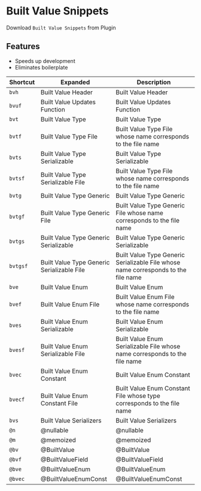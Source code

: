 # Built Value Snippets

Download `Built Value Snippets` from Plugin

## Features
- Speeds up development
- Eliminates boilerplate

| Shortcut   | Expanded                 | Description                                                                                                                                                                             |
| ---------- | ------------------------ | --------------------------------------------------------------------------------------------------------------------------------------------------------------------------------------- |
| `bvh`    | Built Value Header        | Built Value Header
| `bvuf`    | Built Value Updates Function        | Built Value Updates Function
| `bvt`    | Built Value Type         | Built Value Type                                                                                                                                                             |
| `bvtf`    | Built Value Type File          | Built Value Type File whose name corresponds to the file name                                                                                                                           |
| `bvts`      | Built Value Type Serializable             | Built Value Type Serializable                                                                                                                   |
| `bvtsf`     | Built Value Type Serializable File                | Built Value Type File whose name corresponds to the file name                                                   |
| `bvtg`      | Built Value Type Generic                  | Built Value Type Generic
| `bvtgf`      | Built Value Type Generic File                 | Built Value Type Generic File whose name corresponds to the file name
| `bvtgs`      | Built Value Type Generic Serializable                 | Built Value Type Generic Serializable
| `bvtgsf`      | Built Value Type Generic Serializable File                 | Built Value Type Generic Serializable File whose name corresponds to the file name
| `bve`      | Built Value Enum                  | Built Value Enum
| `bvef`      | Built Value Enum File                 | Built Value Enum File whose name corresponds to the file name
| `bves`      | Built Value Enum Serializable                | Built Value Enum Serializable
| `bvesf`      | Built Value Enum Serializable File                 | Built Value Enum Serializable File whose name corresponds to the file name
| `bvec`      | Built Value Enum Constant                 | Built Value Enum Constant
| `bvecf`      | Built Value Enum Constant File                 | Built Value Enum Constant File whose type corresponds to the file name
| `bvs`      | Built Value Serializers                 | Built Value Serializers
| `@n`      | @nullable                 | @nullable
| `@m`      | @memoized                | @memoized
| `@bv`      | @BuiltValue              | @BuiltValue
| `@bvf`      | @BuiltValueField                 | @BuiltValueField
| `@bve`      | @BuiltValueEnum                 | @BuiltValueEnum
| `@bvec`      | @BuiltValueEnumConst                 | @BuiltValueEnumConst